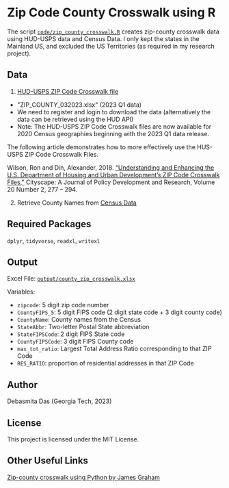 # Zip Code County Crosswalk using R


The script [`code/zip_county_crosswalk.R`](https://github.com/debasmita-das-econ/zipcode-county-crosswalk-R/blob/main/code/zip_county_crosswalk.R) creates zip-county crosswalk data using HUD-USPS data and Census Data. I only kept the states in the Mainland US, and excluded the US Territories (as required in my research project).

## Data 

1. [HUD-USPS ZIP Code Crosswalk file](https://www.huduser.gov/portal/datasets/usps_crosswalk.html)
 - "ZIP_COUNTY_032023.xlsx" (2023 Q1 data)
 - We need to register and login to download the data (alternatively the data can be retrieved using the HUD API)
 - Note: The HUD-USPS ZIP Code Crosswalk files are now available for 2020 Census geographies beginning with the 2023 Q1 data release.
    
The following article demonstrates how to more effectively use the HUS-USPS ZIP Code Crosswalk Files.

Wilson, Ron and Din, Alexander, 2018. [“Understanding and Enhancing the U.S. Department of Housing and Urban Development’s 
ZIP Code Crosswalk Files,”](https://www.huduser.gov/portal/periodicals/cityscpe/vol20num2/ch16.pdf) Cityscape: A Journal of Policy Development and Research, Volume 20 Number 2, 277 – 294. 

2. Retrieve County Names from [Census Data](https://www.census.gov/data/datasets/2021/demo/saipe/2021-state-and-county.html)

## Required Packages
`dplyr`, `tidyverse`, `readxl`, `writexl`

## Output
Excel File: [`output/county_zip_crosswalk.xlsx`](https://github.com/debasmita-das-econ/zipcode-county-crosswalk-R/blob/main/output/county_zip_crosswalk.xlsx)

Variables:
   - `zipcode`:               <chr> 5 digit zip code number
   - `CountyFIPS_5`:          <chr> 5 digit FIPS code (2 digit state code + 3 digit county code)
   - `CountyName`:            <chr> County names from the Census
   - `StateAbbr`:             <chr> Two-letter Postal State abbreviation
   - `StateFIPSCode`:         <chr> 2 digit FIPS State code
   - `CountyFIPSCode`:        <chr> 3 digit FIPS County code
   - `max_tot_ratio`:         <dbl> Largest Total Address Ratio corresponding to that ZIP Code
   - `RES_RATIO`:            <dbl> proportion of residential addresses in that ZIP Code

## Author
Debasmita Das (Georgia Tech, 2023)

## License
This project is licensed under the MIT License.

## Other Useful Links
[Zip-county crosswalk using Python by James Graham](https://github.com/jagman88/Crosswalk-ZipCode-County-CBSA)


